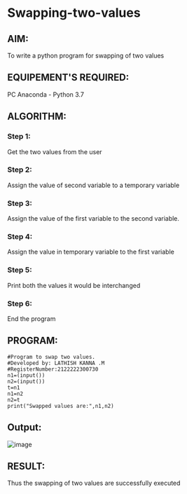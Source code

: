# Swapping-two-values
## AIM:
To write a python program for swapping of two values
## EQUIPEMENT'S REQUIRED: 
PC
Anaconda - Python 3.7
## ALGORITHM: 
### Step 1:
Get the two values from the user
### Step 2: 
Assign the value of second variable to a temporary variable 
### Step 3: 
Assign the value of the first variable to the second variable.
### Step 4:  
Assign the value in temporary variable to the first variable
### Step 5: 
Print both the values it would be interchanged
### Step 6: 
End the program
## PROGRAM:
```
#Program to swap two values.
#Developed by: LATHISH KANNA .M
#RegisterNumber:2122222300730
n1=(input())
n2=(input())
t=n1
n1=n2
n2=t
print("Swapped values are:",n1,n2)
```
## Output:

![image](https://github.com/lathishlathish/Swapping-two-values/assets/120359170/b939da8b-cc3e-4b20-829d-b5843831f778)


## RESULT:
Thus the swapping of two values are successfully executed



